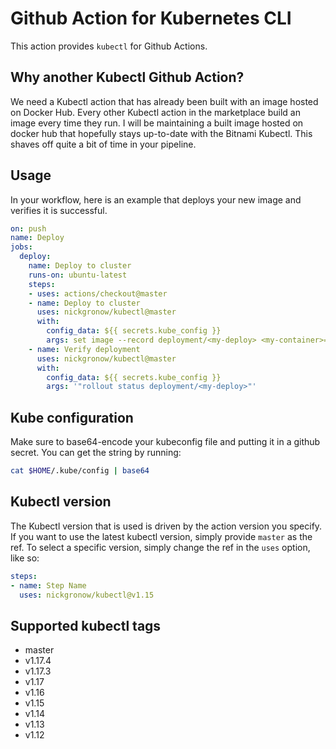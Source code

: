 # Github Action for Kubernetes CLI

This action provides `kubectl` for Github Actions.

## Why another Kubectl Github Action?

We need a Kubectl action that has already been built with an image hosted on Docker Hub.  Every other Kubectl action in the marketplace build an image every time they run.  I will be maintaining a built image hosted on docker hub that hopefully stays up-to-date with the Bitnami Kubectl.  This shaves off quite a bit of time in your pipeline.

## Usage

In your workflow, here is an example that deploys your new image and verifies it is successful.

```yaml
on: push
name: Deploy
jobs:
  deploy:
    name: Deploy to cluster
    runs-on: ubuntu-latest
    steps:
    - uses: actions/checkout@master
    - name: Deploy to cluster
      uses: nickgronow/kubectl@master
      with:
        config_data: ${{ secrets.kube_config }}
        args: set image --record deployment/<my-deploy> <my-container>=<my-image>:<new-tag>
    - name: Verify deployment
      uses: nickgronow/kubectl@master
      with:
        config_data: ${{ secrets.kube_config }}
        args: '"rollout status deployment/<my-deploy>"'
```

## Kube configuration

Make sure to base64-encode your kubeconfig file and putting it in a github secret.  You can get the string by running:

```bash
cat $HOME/.kube/config | base64
```

## Kubectl version

The Kubectl version that is used is driven by the action version you specify.  If you want to use the latest kubectl version, simply provide `master` as the ref.  To select a specific version, simply change the ref in the `uses` option, like so:

```yaml
steps:
- name: Step Name
  uses: nickgronow/kubectl@v1.15
```

## Supported kubectl tags

* master
* v1.17.4
* v1.17.3
* v1.17
* v1.16
* v1.15
* v1.14
* v1.13
* v1.12
